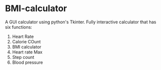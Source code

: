 # BMI-calculator

A GUI calculator using python's Tkinter.
Fully interactive calculator that has six functions:
1. Heart Rate 
2. Calorie COunt
3. BMI calculator
4. Heart rate Max
5. Step count
6. Blood pressure
